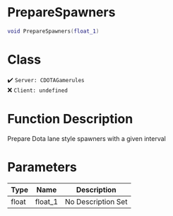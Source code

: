 # PrepareSpawners
```lua
void PrepareSpawners(float_1)
```
# Class
✔️ `Server: CDOTAGamerules`  
❌ `Client: undefined`  

# Function Description
Prepare Dota lane style spawners with a given interval
# Parameters
Type|Name|Description
--|--|--
float|float_1|No Description Set
